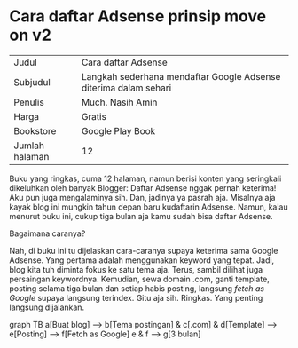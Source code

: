 # Cara daftar Adsense prinsip move on v2

|||
|---|---|
| Judul | Cara daftar Adsense | 
| Subjudul | Langkah sederhana mendaftar Google Adsense diterima dalam sehari |
| Penulis | Much. Nasih Amin |
| Harga | Gratis |
| Bookstore | Google Play Book |
| Jumlah halaman | 12 |

Buku yang ringkas, cuma 12 halaman, namun berisi konten yang seringkali dikeluhkan oleh banyak Blogger: Daftar Adsense nggak pernah keterima! Aku pun juga mengalaminya sih. Dan, jadinya ya pasrah aja. Misalnya aja kayak blog ini mungkin tahun depan baru kudaftarin Adsense. Namun, kalau menurut buku ini, cukup tiga bulan aja kamu sudah bisa daftar Adsense.

Bagaimana caranya?

Nah, di buku ini tu dijelaskan cara-caranya supaya keterima sama Google Adsense. Yang pertama adalah menggunakan keyword yang tepat. Jadi, blog kita tuh diminta fokus ke satu tema aja. Terus, sambil dilihat juga persaingan keywordnya. Kemudian, sewa domain .com, ganti template, posting selama tiga bulan dan setiap habis posting, langsung _fetch as Google_ supaya langsung terindex. Gitu aja sih. Ringkas. Yang penting langsung dijalankan.

<div class="mermaid">
graph TB
a[Buat blog] --> b[Tema postingan] & c[.com] & d[Template] --> e[Posting] --> f[Fetch as Google]
e & f --> g[3 bulan]
</div>